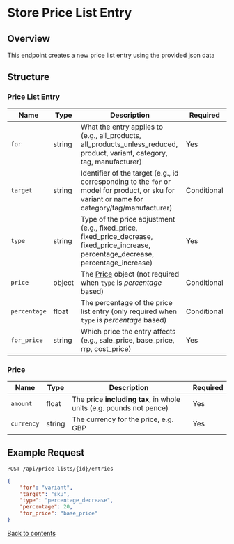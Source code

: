 # Store Price List Entry

## Overview

This endpoint creates a new price list entry using the provided json data

## Structure

### Price List Entry

| Name         | Type     | Description                                                                                                                                   | Required     |
|--------------|----------|-----------------------------------------------------------------------------------------------------------------------------------------------|--------------|
| `for`        | string   | What the entry applies to (e.g., all_products, all_products_unless_reduced, product, variant, category, tag, manufacturer)                    | Yes          |
| `target`     | string   | Identifier of the target (e.g., id corresponding to the `for` or model for product, or sku for variant or name for category/tag/manufacturer) | Conditional  |
| `type`       | string   | Type of the price adjustment (e.g., fixed_price, fixed_price_decrease, fixed_price_increase, percentage_decrease, percentage_increase)        | Yes          |
| `price`      | object   | The [Price](#price) object (not required when `type` is *percentage* based)                                                                   | Conditional  |
| `percentage` | float    | The percentage of the price list entry (only required when `type` is *percentage* based)                                                      | Conditional  |
| `for_price`  | string   | Which price the entry affects (e.g., sale_price, base_price, rrp, cost_price)                                                                 | Yes          |

### Price

| Name       | Type     | Description                                                           | Required |
|------------|----------|-----------------------------------------------------------------------|----------|
| `amount`   | float    | The price **including tax**, in whole units (e.g. pounds not pence)   | Yes      |
| `currency` | string   | The currency for the price, e.g. GBP                                  | Yes      |


## Example Request

```http request
POST /api/price-lists/{id}/entries
```

```json lines
{
    "for": "variant",
    "target": "sku",
    "type": "percentage_decrease",
    "percentage": 20,
    "for_price": "base_price"
}
```

[Back to contents](../../README.md#table-of-contents)
